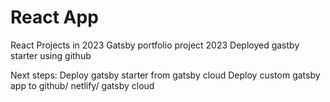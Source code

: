 # React App
React Projects in 2023
Gatsby portfolio project 2023
Deployed gastby starter using github

Next steps:
Deploy gatsby starter from gatsby cloud
Deploy custom gatsby app to github/ netlify/ gatsby cloud
